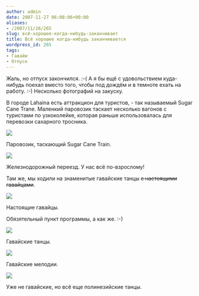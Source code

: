 ```yaml
---
author: admin
date: 2007-11-27 06:08:06+00:00
aliases:
- /2007/11/26/265
slug: всё-хорошее-когда-нибудь-заканчивает
title: Всё хорошее когда-нибудь заканчивается
wordpress_id: 265
tags:
- Гавайи
- Отпуск
---
```


Жаль, но отпуск закончился. :-( А я бы ещё с удовольствием куда-нибудь поехал вместо того, чтобы под дождём и в темноте ехать на работу. :-) Несколько фотографий на закуску.

В городе Lahaina есть аттракцион для туристов, - так называемый Sugar Cane Trane. Маленкий паровозик таскает несколько вагонов с туристами по узкоколейке, которая раньше использовалась для перевозки сахарного тросника. 

[![](/2007/11/IMG_0723.thumbnail.jpg)](/2007/11/IMG_0730.jpg)     

Паровозик, таскающий Sugar Cane Train.

[![](/2007/11/IMG_0666.thumbnail.jpg)](/2007/11/IMG_0666.jpg)     

Железнодорожный переезд. У нас всё по-взрослому!

Там же, мы ходили на знаменитые гавайские танцы <strike>с настоящими гавайцами</strike>.

![](/2007/11/true_hawaiians.jpg)     

Настоящие гавайцы.

Обязятельный пункт программы, а как же. :-)

[![](/2007/11/IMG_0898.thumbnail.jpg)](/2007/11/IMG_0898.jpg)     

Гавайские танцы.

[![](/2007/11/IMG_0899.thumbnail.jpg)](/2007/11/IMG_0899.jpg)     

Гавайские мелодии.

[![](/2007/11/IMG_0945.thumbnail.jpg)](/2007/11/IMG_0945.jpg)     

Уже не гавайские, но всё еще полинезийские танцы.
